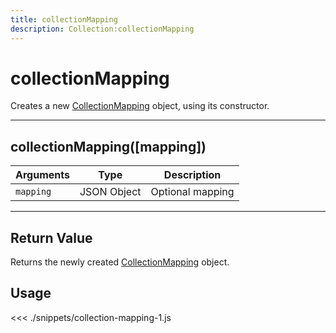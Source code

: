 ```yaml
---
title: collectionMapping
description: Collection:collectionMapping
---
```


# collectionMapping

Creates a new [CollectionMapping](/sdk/js/5/collection-mapping/) object, using its constructor.

---

## collectionMapping([mapping])

| Arguments | Type        | Description      |
| --------- | ----------- | ---------------- |
| `mapping` | JSON Object | Optional mapping |

---

## Return Value

Returns the newly created [CollectionMapping](/sdk/js/5/collection-mapping/) object.

## Usage

<<< ./snippets/collection-mapping-1.js
